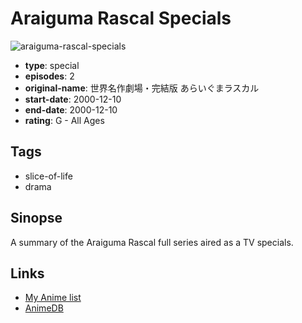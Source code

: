 # Araiguma Rascal Specials

![araiguma-rascal-specials](https://cdn.myanimelist.net/images/anime/5/64149.jpg)

-   **type**: special
-   **episodes**: 2
-   **original-name**: 世界名作劇場・完結版 あらいぐまラスカル
-   **start-date**: 2000-12-10
-   **end-date**: 2000-12-10
-   **rating**: G - All Ages

## Tags

-   slice-of-life
-   drama

## Sinopse

A summary of the Araiguma Rascal full series aired as a TV specials.

## Links

-   [My Anime list](https://myanimelist.net/anime/25089/Araiguma_Rascal_Specials)
-   [AnimeDB](http://anidb.info/perl-bin/animedb.pl?show=anime&aid=7140)
